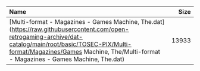 |Name|Size|
|:---|---:|
|[Multi-format - Magazines - Games Machine, The.dat](https://raw.githubusercontent.com/open-retrogaming-archive/dat-catalog/main/root/basic/TOSEC-PIX/Multi-format/Magazines/Games Machine, The/Multi-format - Magazines - Games Machine, The.dat)|13933|
